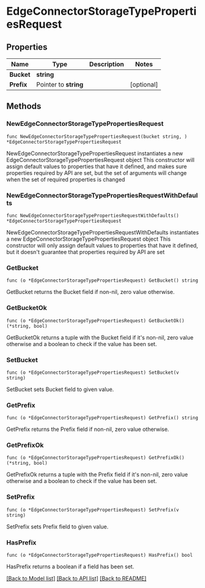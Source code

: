 # EdgeConnectorStorageTypePropertiesRequest

## Properties

Name | Type | Description | Notes
------------ | ------------- | ------------- | -------------
**Bucket** | **string** |  | 
**Prefix** | Pointer to **string** |  | [optional] 

## Methods

### NewEdgeConnectorStorageTypePropertiesRequest

`func NewEdgeConnectorStorageTypePropertiesRequest(bucket string, ) *EdgeConnectorStorageTypePropertiesRequest`

NewEdgeConnectorStorageTypePropertiesRequest instantiates a new EdgeConnectorStorageTypePropertiesRequest object
This constructor will assign default values to properties that have it defined,
and makes sure properties required by API are set, but the set of arguments
will change when the set of required properties is changed

### NewEdgeConnectorStorageTypePropertiesRequestWithDefaults

`func NewEdgeConnectorStorageTypePropertiesRequestWithDefaults() *EdgeConnectorStorageTypePropertiesRequest`

NewEdgeConnectorStorageTypePropertiesRequestWithDefaults instantiates a new EdgeConnectorStorageTypePropertiesRequest object
This constructor will only assign default values to properties that have it defined,
but it doesn't guarantee that properties required by API are set

### GetBucket

`func (o *EdgeConnectorStorageTypePropertiesRequest) GetBucket() string`

GetBucket returns the Bucket field if non-nil, zero value otherwise.

### GetBucketOk

`func (o *EdgeConnectorStorageTypePropertiesRequest) GetBucketOk() (*string, bool)`

GetBucketOk returns a tuple with the Bucket field if it's non-nil, zero value otherwise
and a boolean to check if the value has been set.

### SetBucket

`func (o *EdgeConnectorStorageTypePropertiesRequest) SetBucket(v string)`

SetBucket sets Bucket field to given value.


### GetPrefix

`func (o *EdgeConnectorStorageTypePropertiesRequest) GetPrefix() string`

GetPrefix returns the Prefix field if non-nil, zero value otherwise.

### GetPrefixOk

`func (o *EdgeConnectorStorageTypePropertiesRequest) GetPrefixOk() (*string, bool)`

GetPrefixOk returns a tuple with the Prefix field if it's non-nil, zero value otherwise
and a boolean to check if the value has been set.

### SetPrefix

`func (o *EdgeConnectorStorageTypePropertiesRequest) SetPrefix(v string)`

SetPrefix sets Prefix field to given value.

### HasPrefix

`func (o *EdgeConnectorStorageTypePropertiesRequest) HasPrefix() bool`

HasPrefix returns a boolean if a field has been set.


[[Back to Model list]](../README.md#documentation-for-models) [[Back to API list]](../README.md#documentation-for-api-endpoints) [[Back to README]](../README.md)


